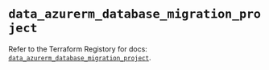 # `data_azurerm_database_migration_project`

Refer to the Terraform Registory for docs: [`data_azurerm_database_migration_project`](https://registry.terraform.io/providers/hashicorp/azurerm/3.58.0/docs/data-sources/database_migration_project).
